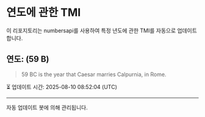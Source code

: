 
# 연도에 관한 TMI

이 리포지토리는 numbersapi를 사용하여 특정 년도에 관한 TMI를 자동으로 업데이트합니다.

## 연도: (59 B)
> 59 BC is the year that Caesar marries Calpurnia, in Rome.

⏳ 업데이트 시간: 2025-08-10 08:52:04 (UTC)

---
자동 업데이트 봇에 의해 관리됩니다.
